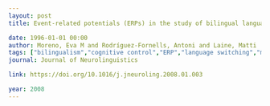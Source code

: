 ```yaml
---
layout: post
title: Event-related potentials (ERPs) in the study of bilingual language processing

date: 1996-01-01 00:00
author: Moreno, Eva M and Rodríguez-Fornells, Antoni and Laine, Matti
tags: ["bilingualism","cognitive control","ERP","language switching","mismatch negativity","MMN","N400","nogo N200"]
journal: Journal of Neurolinguistics

link: https://doi.org/10.1016/j.jneuroling.2008.01.003

year: 2008
---
```



